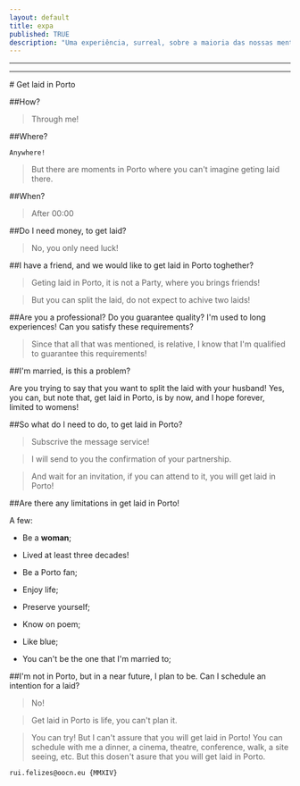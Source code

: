 ```yaml
---
layout: default
title: expa
published: TRUE
description: "Uma experiência, surreal, sobre a maioria das nossas mentes. O sexo"
---
```

<!--2014-10-3-get-leid-in-porto.md-->
<hr>
<!--<iframe src="https://docs.google.com/a/oocn.eu/presentation/d/1OZD4GgulpA9xp5dLsz775HxkX9Be69OtoJAU0pORWa8/embed?start=true&loop=true&delayms=5000" frameborder="0" width="640" height="509" allowfullscreen="true" mozallowfullscreen="true" webkitallowfullscreen="true"></iframe>-->
<hr>
# Get laid in Porto

##How?

> Through me!

##Where?

```
Anywhere!
```

> But there are moments in Porto where you can't imagine geting laid there. 

##When?

> After 00:00

##Do I need money, to get laid?

> No, you only need luck!

##I have a friend, and we would like to get laid in Porto toghether?

> Geting laid in Porto, it is not a Party, where you brings friends!

> But you can split the laid, do not expect to achive two laids!

##Are you a professional? Do you guarantee quality? I'm used to long experiences! Can you satisfy these requirements?

> Since that all that was mentioned, is relative, I know that I'm qualified to guarantee this requirements!

##I'm married, is this a problem?

Are you trying to say that you want to split the laid with your husband! Yes, you can, but note that,  get laid in Porto, is by now, and I hope forever, limited to  womens!

##So what do I need to do, to get laid in Porto?

> Subscrive the message service!

> I will send to you the confirmation of your partnership.

> And wait for an invitation, if you can attend to it, you will get laid in Porto!

##Are there any limitations in get laid in Porto!

A few:

* Be a **woman**;

* Lived at least three decades!

* Be a Porto fan;

* Enjoy life;

* Preserve yourself;

* Know on poem;

* Like blue;

* You can't be the one that I'm married to;

##I'm not in Porto, but in a near future, I plan to be. Can I schedule an intention for a laid?

> No!

> Get laid in Porto is life, you can't plan it.

> You can try! But I can't assure that you will get laid in Porto! You can schedule with me a dinner, a cinema, theatre, conference, walk, a site seeing, etc. But this dosen't asure that you will get laid in Porto.


```
rui.felizes@oocn.eu {MMXIV}
```

